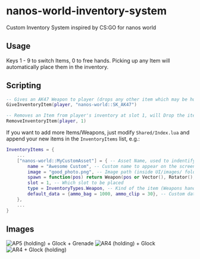# nanos-world-inventory-system
Custom Inventory System inspired by CS:GO for nanos world

## Usage
Keys 1 - 9 to switch Items, 0 to free hands. Picking up any Item will automatically place them in the inventory.
 
## Scripting
```lua
-- Gives an AK47 Weapon to player (drops any other item which may be holding)
GiveInventoryItem(player, "nanos-world::SK_AK47")

-- Removes an Item from player's inventory at slot 1, will Drop the item if currently holding it
RemoveInventoryItem(player, 1)
```

If you want to add more Items/Weapons, just modify ``Shared/Index.lua`` and append your new items in the ``InventoryItems`` list, e.g.:

```lua
InventoryItems = {
	...
	["nanos-world::MyCustomAsset"] = { -- Asset Name, used to indentify the Item/Weapon
		name = "Awesome Custom", -- Custom name to appear on the screen
		image = "good_photo.png", -- Image path (inside UI/images/ folder)
		spawn = function(pos) return Weapon(pos or Vector(), Rotator(), ...) end, -- Spawn function to spawn your object
		slot = 1, -- Which slot to be placed
		type = InventoryTypes.Weapon, -- Kind of the item (Weapons handle ammo_bag and ammo_clip automatically)
		default_data = {ammo_bag = 1000, ammo_clip = 30}, -- Custom data attached to this Item
	},
	...
}
```

## Images

![AP5 (holding) + Glock + Grenade](https://i.imgur.com/LEotS68.png)
![AR4 (holding) + Glock](https://i.imgur.com/XW3H0y1.png)
![AR4 + Glock (holding)](https://i.imgur.com/ohxXFjp.png)